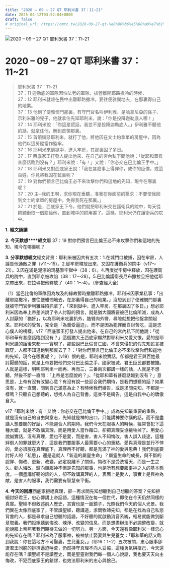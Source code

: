 ```yaml
---
title: "2020 – 09 – 27 QT 耶利米書 37：11~21"
date: 2025-04-12T03:52:04+0800
draft: false
# original_url: https://cmtc.tw/2020-09-27-qt-%e8%80%b6%e5%88%a9%e7%b1%b3%e6%9b%b8-37%ef%bc%9a1121
---
```


![2020 – 09 – 27 QT 耶利米書 37：11~21](/images/qt.jpg   "2020 – 09 – 27 QT 耶利米書 37：11~21")

# 2020 – 09 – 27 QT 耶利米書 37：11~21

> 耶利米書 37：11~21  
> 37：11 迦勒底的軍隊因怕法老的軍隊，拔營離開耶路撒冷的時候，  
> 37：12 耶利米就雜在民中出離耶路撒冷，要往便雅憫地去，在那裏得自己的地業。  
> 37：13 他到了便雅憫門那裏，有守門官名叫伊利雅，是哈拿尼亞的孫子、示利米雅的兒子，他就拿住先知耶利米，說：「你是投降迦勒底人哪！」  
> 37：14 耶利米說：「你這是謊話，我並不是投降迦勒底人。」伊利雅不聽他的話，就拿住他，解到首領那裏。  
> 37：15 首領惱怒耶利米，就打了他，將他囚在文士約拿單的房屋中，因為他們以這房屋當作監牢。  
> 37：16 耶利米來到獄中，進入牢房，在那裏囚了多日。  
> 37：17 西底家王打發人提出他來，在自己的宮內私下問他說：「從耶和華有甚麼話臨到沒有？」耶利米說：「有！」又說：「你必交在巴比倫王手中。」  
> 37：18 耶利米又對西底家王說：「我在甚麼事上得罪你，或你的臣僕，或這百姓，你竟將我囚在監裏呢？  
> 37：19 對你們預言巴比倫王必不來攻擊你們和這地的先知，現今在哪裏呢？  
> 37：20 主─我的王啊，求你現在垂聽，准我在你面前的懇求：不要使我回到文士約拿單的房屋中，免得我死在那裏。」  
> 37：21 於是，西底家王下令，他們就把耶利米交在護衛兵的院中，每天從餅舖街取一個餅給他，直到城中的餅用盡了。這樣，耶利米仍在護衛兵的院中。

**1.** **經文誦讀**

**2. 今天默想****經文**耶 37：19 對你們預言巴比倫王必不來攻擊你們和這地的先知，現今在哪裏呢？

**3. 分享默想經文**經文背景：耶利米被囚共有五次：1.在城門口被捕，囚在牢房，人誣告他通敵之罪（v11～15）。2.從牢房釋放出來，又囚在護衛兵的院中（v17～21）。3.囚在滿是泥濘的瑪基雅牢獄中（38：6）。4.再度從牢房中釋放，囚在護衛兵的院中，直到耶京被攻陷（38：17～28）。5.巴比倫護衛長尼布撒拉旦把他從耶京帶出來，在拉瑪把他釋放了（40：1～4）。（參查經大全）

（1）當巴比倫的軍隊因為埃及的緣故暫時撤離耶路撒冷，耶利米因家業私事：「出離耶路撒冷，要往便雅憫地去，在那裏得自己的地業。」沒想到到了便雅憫門那裏就被守門官伊利雅誣陷抓拿了，「來到獄中，進入牢房，在那裏囚了多日。」想必耶利米因為奉上帝差派說了令人討厭的預言，就是猶大國將要被巴比倫所滅，成為人人討厭的「猶奸」，以為耶利米吃裏扒外，胳臂向外彎，尋隙就想把他捉拿關起來。耶利米的受苦，完全是「為義受逼迫」，而不是因為犯罪而自討苦吃，這是忠心僕人的榜樣。v17「西底家王打發人提出他來，在自己的宮內私下問他說：「從耶和華有甚麼話臨到沒有？」這個猶大王西底家顯然對耶利米又愛又恨，愛的是耶利米講的話後來都一一實現了，那些說巴比倫會亡國，不會來侵犯的假先知謊言被戳穿，人都不知道跑到那裏去了？：「對你們預言巴比倫王必不來攻擊你們和這地的先知，現今在哪裏呢？」（v19）恨的是，耶利米說實話，卻都是君王與百姓最討厭聽的話，就是上帝要把他們交付巴比倫之手，國家被滅，君王臣民都要被擄。人就是這樣，明明耶利米一而再、再而三，三番兩次都講一樣的話，人就是不想聽，然後不斷一直問：「上帝是怎麼說的？」、「從耶和華有甚麼話臨到沒有？」意思是，上帝有沒有改變心意？有沒有說一些迎合我們期待，是我們想聽的話？如果沒有，就一直問，問到自己滿意為止？有時候我們禱告，或是求問先知，不都是一樣嗎？只聽自己想聽的，想找人為自己背書，這並不是禱告，這是自我中心的驕傲自大。

v17「耶利米說：有！又說：你必交在巴比倫王手中。」成為先知最重要的重點，就是沒有自己的自由與意志，先知就是神的出口，只能講神要你講的話，而不是盡講人想要聽的好話，不能迎合人的期待。我們今天在服事人的時候，經常會犯下這種大錯，就是不敢講真理，而是用愛人當作藉口，卻把真理妥協犧牲掉了。用愛心說誠實話，沒有真理，愛也不是愛，而是害，害人不知悔改，害人誤入歧途，這種絆倒人的罪就更大了，這是我們要服事人最需要小心的重點，愛與真理是並行不悖的，愛必須服在真理底下。真理再不好聽，都是充滿了神的愛與恩典！我們到底要討好人的「私慾」，還是造就人「新造的屬靈生命」？屬靈生命的成長，與不斷的認罪、悔改、更新、改變，必定脫離不了關係。悔改不是受洗當天，而是一生之久。勸人悔改，歸向順服神不但是先知的服事，也是所有想要服事神之人的基本態度。一個盡講好聽的話的人，卻不敢講真理的人，表面上是愛人，事實上是與神為敵，是害人的服事，我們需要有智慧來平衡。

**4. 今天的回應**西底家拒絕真理，卻一再求問先知想聽到自己想聽的答案？先知拒絕討好君王，忠心傳講上帝話語，這種情況在每一個世代，即使在今天仍然同樣的真實。聖經不但敘述前人歷史，其實也是一面鏡子，光照我們今天的個人光景。我們實在太像西底家了，不管讀聖經，聽講道，求問牧師先知，都是在找為自己私慾背書的人，都是尋求自己想聽的話語，不好聽的就啟動消音系統，輕易就能做到斷章取義。我們拒絕聽到悔改、煉淨、改變的信息，而是想盡辦法不必調整改變，就能說服上帝照著我們期待去做的一切努力。另一方面，今天還有像耶利米一樣忠心的先知存在嗎？耶利米為了服事神，被神禁止娶妻與生兒養女：「耶和華的話又臨到我說：你在這地方不可娶妻，生兒養女。」（耶16：1~2）五次被關，忠心服事卻遭君王同胞的排擠逼迫唾棄，仍然持守真理不向人妥協，這種勇氣與捨己，今天還能存在嗎？讀聖經不是讀歷史，而是聖靈對我們每一個人心說話，我也要天天向主悔改，不犯西底家王的錯謬，也效法耶利米的忠心與捨己。